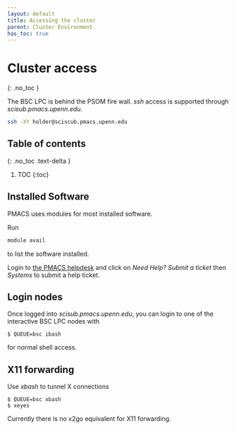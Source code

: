 ```yaml
---
layout: default
title: Accessing the cluster
parent: Cluster Environment
has_toc: true
---
```


# Cluster access 
{: .no_toc }

The BSC LPC is behind the PSOM fire wall.
*ssh* access is supported through *scisub.pmacs.upenn.edu*.

```bash
ssh -XY holder@sciscub.pmacs.upenn.edu
```


## Table of contents
{: .no_toc .text-delta }

1. TOC
{:toc}

## Installed Software

PMACS uses modules for most installed software.

Run

```bash
module avail
```

to list the software installed.

Login to [the PMACS helpdesk](https://helpdesk.pmacs.upenn.edu) and click on 
*Need Help? Submit a ticket* then *Systems* to submit a help ticket.

## Login nodes

Once logged into *scisub.pmacs.upenn.edu*, you can login to one of the interactive BSC LPC nodes with

```
$ QUEUE=bsc ibash
```
for normal shell access.

## X11 forwarding

Use *xbash* to tunnel X connections

```
$ QUEUE=bsc xbash
$ xeyes
```

Currently there is no x2go equivalent for X11 forwarding.
